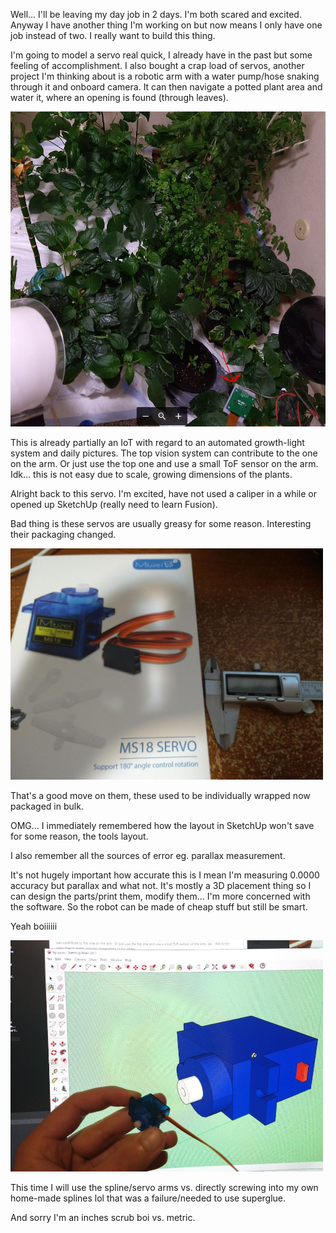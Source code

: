 Well... I'll be leaving my day job in 2 days. I'm both scared and excited. Anyway I have another thing I'm working on but now means I only have one job instead of two. I really want to build this thing.

I'm going to model a servo real quick, I already have in the past but some feeling of accomplishment. I also bought a crap load of servos, another project I'm thinking about is a robotic arm with a water pump/hose snaking through it and onboard camera. It can then navigate a potted plant area and water it, where an opening is found (through leaves).

<img src="./media/12-29-2021--rain-forest.JPG" width="800">

This is already partially an IoT with regard to an automated growth-light system and daily pictures. The top vision system can contribute to the one on the arm. Or just use the top one and use a small ToF sensor on the arm. Idk... this is not easy due to scale, growing dimensions of the plants.

Alright back to this servo. I'm excited, have not used a caliper in a while or opened up SketchUp (really need to learn Fusion).

Bad thing is these servos are usually greasy for some reason. Interesting their packaging changed.

<img src="./media/12-29-2021--packaging.JPG" width="500">

That's a good move on them, these used to be individually wrapped now packaged in bulk.

OMG... I immediately remembered how the layout in SketchUp won't save for some reason, the tools layout.

I also remember all the sources of error eg. parallax measurement.

It's not hugely important how accurate this is I mean I'm measuring 0.0000 accuracy but parallax and what not. It's mostly a 3D placement thing so I can design the parts/print them, modify them... I'm more concerned with the software. So the robot can be made of cheap stuff but still be smart.

Yeah boiiiiii

<img src="./media/12-29-2021--meta-servo.JPG" width="500">

This time I will use the spline/servo arms vs. directly screwing into my own home-made splines lol that was a failure/needed to use superglue.

And sorry I'm an inches scrub boi vs. metric.